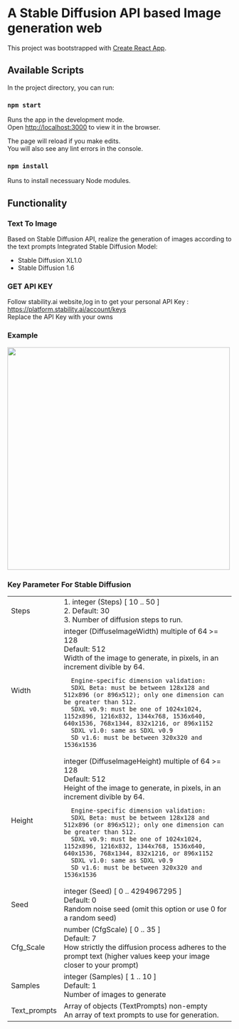 # A Stable Diffusion API based Image generation web

This project was bootstrapped with [Create React App](https://github.com/facebook/create-react-app).

## Available Scripts

In the project directory, you can run:

### `npm start`

Runs the app in the development mode.\
Open [http://localhost:3000](http://localhost:3000) to view it in the browser.

The page will reload if you make edits.\
You will also see any lint errors in the console.

### `npm install`

Runs to install necessuary Node modules.

## Functionality
### Text To Image
Based on Stable Diffusion API, realize the generation of images according to the text prompts
Integrated Stable Diffusion Model:
-  Stable Diffusion XL1.0
-  Stable Diffusion 1.6

### GET API KEY

Follow stability.ai website,log in to get your personal API Key : https://platform.stability.ai/account/keys  
Replace the API Key with your owns

### Example
<img src="https://i.imgur.com/XX6gaT7.jpg" width="500">

### Key Parameter For Stable Diffusion
<table>
  <tr>
    <td>Steps</td>
    <td>
      1. integer (Steps) [ 10 .. 50 ]<br>
      2. Default: 30<br>
      3. Number of diffusion steps to run.
    </td>
  </tr>
   <tr>
    <td>Width</td>
    <td>
      integer (DiffuseImageWidth) multiple of 64 >= 128<br>
      Default: 512<br>
      Width of the image to generate, in pixels, in an increment divible by 64.<br>

      
      Engine-specific dimension validation:
      SDXL Beta: must be between 128x128 and 512x896 (or 896x512); only one dimension can be greater than 512.
      SDXL v0.9: must be one of 1024x1024, 1152x896, 1216x832, 1344x768, 1536x640, 640x1536, 768x1344, 832x1216, or 896x1152
      SDXL v1.0: same as SDXL v0.9
      SD v1.6: must be between 320x320 and 1536x1536
  </tr>
  <tr>
    <td>Height</td>
    <td>
      integer (DiffuseImageHeight) multiple of 64 >= 128<br>
      Default: 512<br>
      Height of the image to generate, in pixels, in an increment divible by 64.<br>

      Engine-specific dimension validation:
      SDXL Beta: must be between 128x128 and 512x896 (or 896x512); only one dimension can be greater than 512.
      SDXL v0.9: must be one of 1024x1024, 1152x896, 1216x832, 1344x768, 1536x640, 640x1536, 768x1344, 832x1216, or 896x1152
      SDXL v1.0: same as SDXL v0.9
      SD v1.6: must be between 320x320 and 1536x1536
  </tr>
  <tr>
    <td>Seed</td>
    <td>
      integer (Seed) [ 0 .. 4294967295 ]<br>
      Default: 0<br>
      Random noise seed (omit this option or use 0 for a random seed)<br>
    </td>
  </tr>
   <tr>
    <td>Cfg_Scale</td>
    <td>
     number (CfgScale) [ 0 .. 35 ]<br>
     Default: 7<br>
     How strictly the diffusion process adheres to the prompt text (higher values keep your image closer to your prompt)<br>
    </td>
  </tr>
  <tr>
    <td>Samples</td>
    <td>
     integer (Samples) [ 1 .. 10 ]<br>
     Default: 1<br>
     Number of images to generate<br>
    </td>
  </tr>
  <tr>
    <td>Text_prompts</td>
    <td>
     Array of objects (TextPrompts) non-empty<br>
     An array of text prompts to use for generation.<br>
    </td>
  </tr>
</table>



